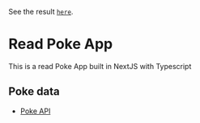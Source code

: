 See the result [`here`](https://github.com/vercel/next.js/tree/canary/packages/create-next-app).

# Read Poke App

This is a read Poke App built in NextJS with Typescript

## Poke data

- [Poke API](https://pokeapi.co/)



